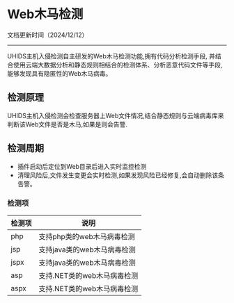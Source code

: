 

# Web木马检测 
文档更新时间（2024/12/12）
___

UHIDS主机入侵检测自主研发的Web木马检测功能,拥有代码分析检测手段, 并结合使用云端大数据分析和静态规则相结合的检测体系、分析恶意代码文件等手段,能够发现具有隐匿性的Web木马病毒。

## 检测原理

UHIDS主机入侵检测会检查服务器上Web文件情况,结合静态规则与云端病毒库来判断该Web文件是否是木马,如果是则会告警.

## 检测周期

- 插件启动后定位到Web目录后进入实时监控检测
- 清理风险后,文件发生变更会实时检测,如果发现风险已经修复,会自动删除该条告警。

### 检测项

| 检测项    | 说明                   |
| ------ | -------------------- |
| php | 支持php类的web木马病毒检测          |
| jsp | 支持java类的web木马病毒检测          |
| jspx | 支持java类的web木马病毒检测          |
| asp | 支持.NET类的web木马病毒检测          |
| aspx | 支持.NET类的web木马病毒检测          |
